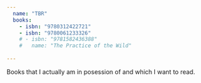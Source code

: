 ```yaml
---
  name: "TBR"
  books:
    - isbn: "9780312422721"
    - isbn: "9780061233326"
    # - isbn: "9781582436388"
    #   name: "The Practice of the Wild"
         
---
```


Books that I actually am in posession of and which I want to read.
